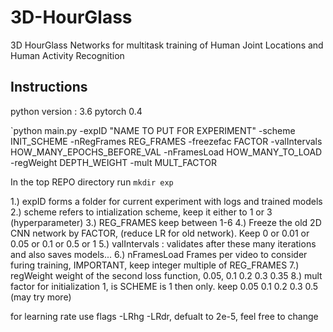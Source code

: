 # 3D-HourGlass
3D HourGlass Networks for multitask training of Human Joint Locations and Human Activity Recognition



## Instructions

python version : 3.6
pytorch 0.4

`python main.py -expID "NAME TO PUT FOR EXPERIMENT" -scheme INIT_SCHEME -nRegFrames REG_FRAMES -freezefac FACTOR -valIntervals HOW_MANY_EPOCHS_BEFORE_VAL -nFramesLoad HOW_MANY_TO_LOAD -regWeight DEPTH_WEIGHT -mult MULT_FACTOR


In the top REPO directory run `mkdir exp`

1.) expID forms a folder for current experiment with logs and trained models 
2.) scheme refers to intialization scheme, keep it either to 1 or 3 (hyperparameter)
3.) REG_FRAMES keep between 1-6
4.) Freeze the old 2D CNN network by FACTOR, (reduce LR for old network). Keep 0 or 0.01 or 0.05 or 0.1 or 0.5 or 1 
5.) valIntervals : validates after these many iterations and also saves models...
6.) nFramesLoad  Frames per video to consider furing training, IMPORTANT, keep integer multiple of REG_FRAMES
7.) regWeight weight of the second loss function, 0.05, 0.1 0.2 0.3 0.35
8.) mult factor for initialization 1, is SCHEME is 1 then only. keep 0.05 0.1 0.2 0.3 0.5 (may try more)

for learning rate use flags -LRhg -LRdr, defualt to 2e-5, feel free to change
